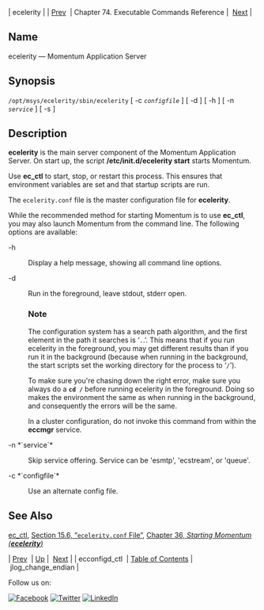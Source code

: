 | ecelerity |
| [Prev](executable.ecconfigd_ctl.php)  | Chapter 74. Executable Commands Reference |  [Next](executable.jlog_change_endian.php) |

<a name="executable.ecelerity"></a>
## Name

ecelerity — Momentum Application Server

## Synopsis

`/opt/msys/ecelerity/sbin/ecelerity` [ -c *`configfile`* ] [ -d ] [ -h ] [ -n *`service`* ] [ -s ]

<a name="idp11899792"></a>
## Description

**ecelerity** is the main server component of the Momentum Application Server. On start up, the script **/etc/init.d/ecelerity start**       starts Momentum.

Use **ec_ctl** to start, stop, or restart this process. This ensures that environment variables are set and that startup scripts are run.

The `ecelerity.conf` file is the master configuration file for **ecelerity**.

While the recommended method for starting Momentum is to use **ec_ctl**, you may also launch Momentum from the command line. The following options are available:

<dl class="variablelist">

<dt>-h</dt>

<dd>

Display a help message, showing all command line options.

</dd>

<dt>-d</dt>

<dd>

Run in the foreground, leave stdout, stderr open.

### Note

The configuration system has a search path algorithm, and the first element in the path it searches is ‘`.`.’. This means that if you run ecelerity in the foreground, you may get different results than if you run it in the background (because when running in the background, the start scripts set the working directory for the process to ‘`/`’).

To make sure you're chasing down the right error, make sure you always do a **`cd /`**    before running ecelerity in the foreground. Doing so makes the environment the same as when running in the background, and consequently the errors will be the same.

In a cluster configuration, do not invoke this command from within the **eccmgr** service.

</dd>

<dt>-n *`service`*</dt>

<dd>

Skip service offering. Service can be 'esmtp', 'ecstream', or 'queue'.

</dd>

<dt>-c *`configfile`*</dt>

<dd>

Use an alternate config file.

</dd>

</dl>

<a name="idp13199456"></a>
## See Also

[ec_ctl](executable.ec_ctl.php "ec_ctl"), [Section 15.6, “`ecelerity.conf` File”](conf.ref.ecelerity.conf.php "15.6. ecelerity.conf File"), [Chapter 36, *Starting Momentum (**ecelerity**)*](conf.starting.php "Chapter 36. Starting Momentum (ecelerity)") 

| [Prev](executable.ecconfigd_ctl.php)  | [Up](exec.cmds.ref.php) |  [Next](executable.jlog_change_endian.php) |
| ecconfigd_ctl  | [Table of Contents](index.php) |  jlog_change_endian |

Follow us on:

[![Facebook](https://support.messagesystems.com/images/icon-facebook.png)](http://www.facebook.com/messagesystems) [![Twitter](https://support.messagesystems.com/images/icon-twitter.png)](http://twitter.com/#!/MessageSystems) [![LinkedIn](https://support.messagesystems.com/images/icon-linkedin.png)](http://www.linkedin.com/company/message-systems)